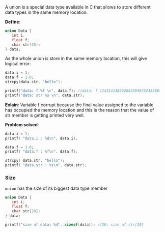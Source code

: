 A union is a special data type available in C that allows to store different data types in the same memory location.

**Define**:

```c
union Data {
   int i;
   float f;
   char str[20];
} data; 
```

As the whole union is store in the same memory location, this will give logical error:

```cpp
data.i = 1;
data.f = 1.0;
strcpy(data.str, "hello");

printf("data: f %f \n", data.f); //data: f 1143141483620823940762435584.000000
printf("data: str %s \n", data.str);
```

**Exlain**: Variable f corrupt because the final value assigned to the variable has occupied the memory location and this is the reason that the value of str member is getting printed very well.

**Problem solved**:

```c
data.i = 1;
printf( "data.i : %d\n", data.i);

data.f = 1.0;
printf( "data.f : %f\n", data.f);

strcpy( data.str, "hello");
printf( "data.str : %s\n", data.str);
```

### Size

``union`` has the size of its biggest data type member

```c
union Data {
   int i;
   float f;
   char str[20];
} data; 

printf("size of data: %d", sizeof(data)); //20: size of str[20]
```